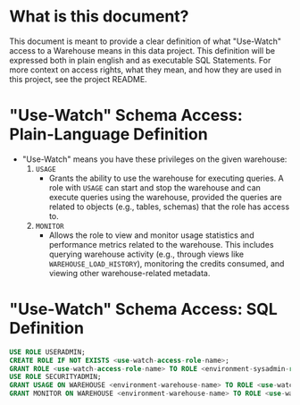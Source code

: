 # What is this document? 

This document is meant to provide a clear definition of what "Use-Watch" access to a Warehouse means in this data project. This definition will be expressed both in plain english and as executable SQL Statements. For more context on access rights, what they mean, and how they are used in this project, see the project README.

# "Use-Watch" Schema Access: Plain-Language Definition

- "Use-Watch" means you have these privileges on the given warehouse:
    1. `USAGE`
        -  Grants the ability to use the warehouse for executing queries. A role with `USAGE` can start and stop the warehouse and can execute queries using the warehouse, provided the queries are related to objects (e.g., tables, schemas) that the role has access to.
    1. `MONITOR`
        - Allows the role to view and monitor usage statistics and performance metrics related to the warehouse. This includes querying warehouse activity (e.g., through views like `WAREHOUSE_LOAD_HISTORY`), monitoring the credits consumed, and viewing other warehouse-related metadata.  


# "Use-Watch" Schema Access: SQL Definition

```sql
USE ROLE USERADMIN;
CREATE ROLE IF NOT EXISTS <use-watch-access-role-name>;
GRANT ROLE <use-watch-access-role-name> TO ROLE <environment-sysadmin-role-name>;
USE ROLE SECURITYADMIN;
GRANT USAGE ON WAREHOUSE <environment-warehouse-name> TO ROLE <use-watch-access-role-name>;
GRANT MONITOR ON WAREHOUSE <environment-warehouse-name> TO ROLE <use-watch-access-role-name>;
```
